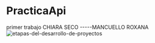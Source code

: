 # PracticaApi
primer trabajo 
CHIARA SECO -----MANCUELLO ROXANA 
![etapas-del-desarrollo-de-proyectos](https://github.com/RyC-dev/PracticaApi/assets/107517934/0becd55c-77a6-4503-b7d8-03da0618ea94)
